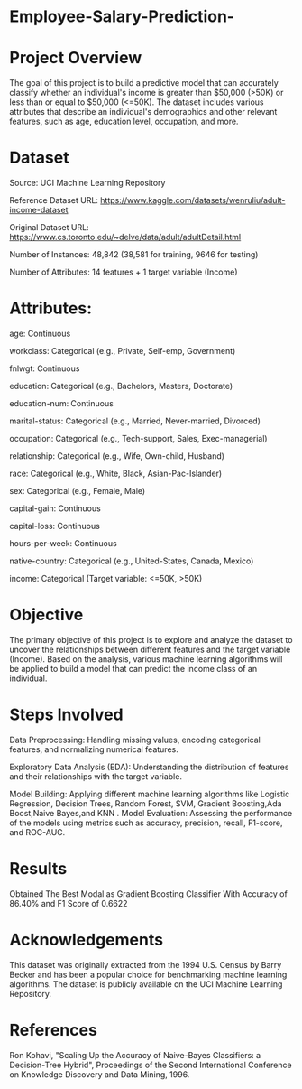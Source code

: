 # Employee-Salary-Prediction-
# Project Overview
The goal of this project is to build a predictive model that can accurately classify whether an individual's income is greater than $50,000 (>50K) or less than or equal to $50,000 (<=50K). The dataset includes various attributes that describe an individual's demographics and other relevant features, such as age, education level, occupation, and more.

# Dataset
Source: UCI Machine Learning Repository

Reference Dataset URL: https://www.kaggle.com/datasets/wenruliu/adult-income-dataset

Original Dataset URL: https://www.cs.toronto.edu/~delve/data/adult/adultDetail.html

Number of Instances: 48,842 (38,581 for training, 9646 for testing)

Number of Attributes: 14 features + 1 target variable (Income)
# Attributes:
age: Continuous

workclass: Categorical (e.g., Private, Self-emp, Government)

fnlwgt: Continuous

education: Categorical (e.g., Bachelors, Masters, Doctorate)

education-num: Continuous

marital-status: Categorical (e.g., Married, Never-married, Divorced)

occupation: Categorical (e.g., Tech-support, Sales, Exec-managerial)

relationship: Categorical (e.g., Wife, Own-child, Husband)

race: Categorical (e.g., White, Black, Asian-Pac-Islander)

sex: Categorical (e.g., Female, Male)

capital-gain: Continuous

capital-loss: Continuous

hours-per-week: Continuous

native-country: Categorical (e.g., United-States, Canada, Mexico)

income: Categorical (Target variable: <=50K, >50K)
# Objective
The primary objective of this project is to explore and analyze the dataset to uncover the relationships between different features and the target variable (Income).
Based on the analysis, various machine learning algorithms will be applied to build a model that can predict the income class of an individual.

# Steps Involved
Data Preprocessing: Handling missing values, encoding categorical features, and normalizing numerical features.

Exploratory Data Analysis (EDA): Understanding the distribution of features and their relationships with the target variable.

Model Building: Applying different machine learning algorithms like Logistic Regression, Decision Trees, Random Forest, SVM, Gradient Boosting,Ada Boost,Naive Bayes,and KNN .
Model Evaluation: Assessing the performance of the models using metrics such as accuracy, precision, recall, F1-score, and ROC-AUC.
# Results
Obtained The Best Modal as Gradient Boosting Classifier With Accuracy of 86.40%  and F1 Score of 0.6622

# Acknowledgements
This dataset was originally extracted from the 1994 U.S. Census by Barry Becker and has been a popular choice for benchmarking machine learning algorithms. The dataset is publicly available on the UCI Machine Learning Repository.

# References
Ron Kohavi, "Scaling Up the Accuracy of Naive-Bayes Classifiers: a Decision-Tree Hybrid", Proceedings of the Second International Conference on Knowledge Discovery and Data Mining, 1996.
